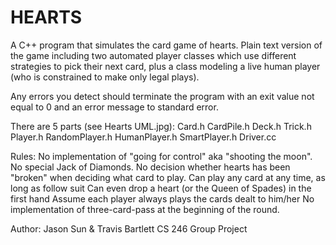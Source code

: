 HEARTS
======

A C++ program that simulates the card game of hearts. 
Plain text version of the game including two automated player classes which use different strategies to pick their next card, plus a class modeling a live human player (who is constrained to make only legal plays). 

Any errors you detect should terminate the program with an exit value not equal to 0 and an error message to standard error.

There are 5 parts (see Hearts UML.jpg):
Card.h
CardPile.h
Deck.h
Trick.h
Player.h
RandomPlayer.h
HumanPlayer.h
SmartPlayer.h
Driver.cc

Rules:
No implementation of "going for control" aka "shooting the moon". 
No special Jack of Diamonds. 
No decision whether hearts has been "broken" when deciding what card to play. 
Can play any card at any time, as long as follow suit
Can even drop a heart (or the Queen of Spades) in the first hand
Assume each player always plays the cards dealt to him/her
No implementation of three-card-pass at the beginning of the round. 

Author: Jason Sun & Travis Bartlett
CS 246 Group Project

